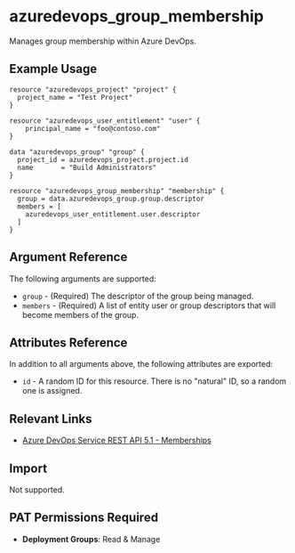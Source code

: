 # azuredevops_group_membership
Manages group membership within Azure DevOps.

## Example Usage

```hcl
resource "azuredevops_project" "project" {
  project_name = "Test Project"
}

resource "azuredevops_user_entitlement" "user" {
    principal_name = "foo@contoso.com"
}

data "azuredevops_group" "group" {
  project_id = azuredevops_project.project.id
  name       = "Build Administrators"
}

resource "azuredevops_group_membership" "membership" {
  group = data.azuredevops_group.group.descriptor
  members = [
    azuredevops_user_entitlement.user.descriptor
  ]
}
```

## Argument Reference

The following arguments are supported:

* `group` - (Required) The descriptor of the group being managed.
* `members` - (Required) A list of entity user or group descriptors that will become members of the group.

## Attributes Reference

In addition to all arguments above, the following attributes are exported:

* `id` - A random ID for this resource. There is no "natural" ID, so a random one is assigned.

## Relevant Links
* [Azure DevOps Service REST API 5.1 - Memberships](https://docs.microsoft.com/en-us/rest/api/azure/devops/graph/memberships?view=azure-devops-rest-5.0)

## Import

Not supported.

## PAT Permissions Required

- **Deployment Groups**: Read & Manage